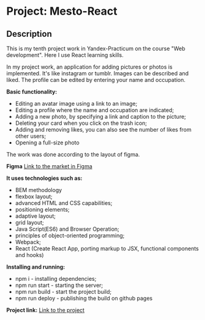 # Project: Mesto-React

## Description

This is my tenth project work in Yandex-Practicum on the course "Web development". Here I use React learning skills.

In my project work, an application for adding pictures or photos is implemented. It's like instagram or tumblr. Images can be described and liked. The profile can be edited by entering your name and occupation.

**Basic functionality:**

- Editing an avatar image using a link to an image;
- Editing a profile where the name and occupation are indicated;
- Adding a new photo, by specifying a link and caption to the picture;
- Deleting your card when you click on the trash icon;
- Adding and removing likes, you can also see the number of likes from other users;
- Opening a full-size photo

The work was done according to the layout of figma.

**Figma**
[Link to the market in Figma](https://www.figma.com/file/2cn9N9jSkmxD84oJik7xL7/JavaScript.-Sprint-4?node-id=0%3A1)

**It uses technologies such as:**

- BEM methodology
- flexbox layout;
- advanced HTML and CSS capabilities;
- positioning elements;
- adaptive layout;
- grid layout;
- Java Script(ES6) and Browser Operation;
- principles of object-oriented programming;
- Webpack;
- React (Create React App, porting markup to JSX, functional components and hooks)

**Installing and running:**

- npm i - installing dependencies;
- npm run start - starting the server;
- npm run build - start the project build;
- npm run deploy - publishing the build on github pages

**Project link:**
[Link to the project](http://ksenia-frants.github.io/mesto-react/)
